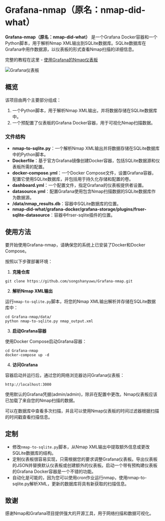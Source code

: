 # Grafana-nmap（原名：nmap-did-what）

**Grafana-nmap（原名：nmap-did-what）** 是一个Grafana Docker容器和一个Python脚本，用于解析Nmap XML输出到SQLite数据库。SQLite数据库在Grafana中用作数据源，以仪表板的形式查看Nmap扫描的详细信息。

完整的教程在这里 - [使用Grafana的Nmap仪表板](https://hackertarget.com/nmap-dashboard-with-grafana/)

![Grafana仪表板](https://hackertarget.com/images/nmap-grafana-dashboard.webp)

## 概览

该项目由两个主要部分组成：

1. 一个Python脚本，用于解析Nmap XML输出，并将数据存储在SQLite数据库中。
2. 一个预配置了仪表板的Grafana Docker容器，用于可视化Nmap扫描数据。

### 文件结构

- **nmap-to-sqlite.py**：一个解析Nmap XML输出并将数据存储在SQLite数据库中的Python脚本。
- **Dockerfile**：基于官方Grafana镜像创建Docker容器，包括SQLite数据源和仪表板所需的配置。
- **docker-compose.yml**：一个Docker Compose文件，设置Grafana容器，配置它使用SQLite数据库，并包括用于持久化存储和配置的卷。
- **dashboard.yml**：一个配置文件，指定Grafana的仪表板提供者设置。
- **datasource.yml**：配置Grafana使用包含Nmap扫描数据的SQLite数据库作为数据源。
- **/data/nmap_results.db**：容器中SQLite数据库的位置。
- **nmap-did-what/grafana-docker/grafana-storage/plugins/frser-sqlite-datasource**：容器中frser-sqlite插件的位置。

## 使用方法

要开始使用Grafana-nmap，请确保您的系统上已安装了Docker和Docker Compose。

按照以下步骤部署环境：

1. **克隆仓库**

```
git clone https://github.com/songshanyuwu/Grafana-nmap.git
```

2. **解析Nmap XML输出**

运行`nmap-to-sqlite.py`脚本，将您的Nmap XML输出解析并存储在SQLite数据库中：

```
cd Grafana-nmap/data/
python nmap-to-sqlite.py nmap_output.xml
```

3. **启动Grafana容器**

使用Docker Compose启动Grafana容器：

```
cd Grafana-nmap
docker-compose up -d
```

4. **访问Grafana**

容器启动并运行后，通过您的网络浏览器访问Grafana仪表板：

```
http://localhost:3000
```


使用默认的Grafana凭据(admin/admin)，除非在配置中更改。Nmap仪表板应该已加载了来自您的Nmap扫描的数据。

可以在数据库中查看多次扫描，并且可以使用Nmap仪表板的时间过滤器根据扫描的时间戳查看扫描信息。

## 定制

- 修改`nmap-to-sqlite.py`脚本，从Nmap XML输出中提取额外信息或更改SQLite数据库的结构。
- 定制仪表板很容易实现，只需根据您的要求调整Grafana仪表板。导出仪表板的JSON并替换默认仪表板或创建额外的仪表板。启动一个带有预构建仪表板的Grafana Docker容器是一个不错的功能。
- 自动化是可能的，因为您可以使用cron作业运行nmap，使用nmap-to-sqlite.py解析XML，更新的数据库将具有新获取的扫描信息。

## 致谢

感谢Nmap和Grafana项目提供强大的开源工具，用于网络扫描和数据可视化。
